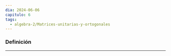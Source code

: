 ```yaml
---
dia: 2024-06-06
capitulo: 6
tags:
  - algebra-2/Matrices-unitarias-y-ortogonales
---
```

### Definición
---
